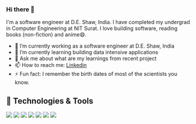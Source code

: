 ### Hi there 👋

<!--
**Simply-divine/Simply-divine** is a ✨ _special_ ✨ repository because its `README.md` (this file) appears on your GitHub profile.

Here are some ideas to get you started:

- 🔭 I’m currently working on ...
- 🌱 I’m currently learning ...
- 👯 I’m looking to collaborate on ...
- 🤔 I’m looking for help with ...
- 💬 Ask me about ...
- 📫 How to reach me: ...
- 😄 Pronouns: ...
- ⚡ Fun fact: ...
-->

I'm a software engineer at D.E. Shaw, India. I have completed my undergrad in Computer Engineering at NIT Surat. I love building software, reading books (non-fiction) and anime😄.
- 🔭 I’m currently working as a software engineer at D.E. Shaw, India
- 🌱 I’m currently learning building data intensive applications
- 💬 Ask me about what are my learnings from recent project 
- 📫 How to reach me: [Linkedin](https://www.linkedin.com/in/hardik1221/) 
- ⚡ Fun fact: I remember the birth dates of most of the scientists you know.

## 🔧 Technologies & Tools
![](https://img.shields.io/badge/Code-JavaScript-informational?style=flat&logo=javascript&logoColor=white&color=2bbc8a)
![](https://img.shields.io/badge/Code-Python-informational?style=flat&logo=python&logoColor=white&color=2bbc8a)
![](https://img.shields.io/badge/Code-C++-informational?style=flat&logo=c%2B%2B&logoColor=white&color=2bbc8a)
![](https://img.shields.io/badge/Code-MySQL-informational?style=flat&logo=mysql&logoColor=white&color=2bbc8a)
![](https://img.shields.io/badge/Backend-NodeJS-informational?style=flat&logo=node&logoColor=white&color=2bbc8a)
![](https://img.shields.io/badge/Backend-Django-informational?style=flat&logo=django&logoColor=white&color=2bbc8a)
![](https://img.shields.io/badge/OS-Linux-informational?style=flat&logo=linux&logoColor=white&color=2bbc8a)
</p>

